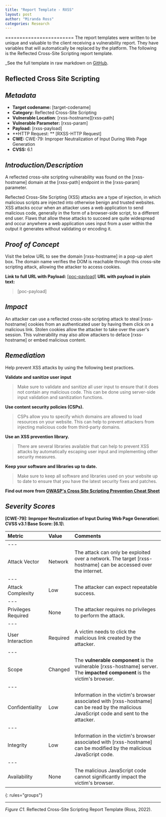 ```yaml
---
title: "Report Template - RXSS"
layout: post
author: "Miranda Ross"
categories: Research
---
```



========================
The report templates were written to be unique and valuable to the client receiving a vulnerability report. They have variables that will automatically be replaced by the platform. The following is the Reflected Cross-Site Scripting report template.

_See the full template in raw markdown on [GitHub](/report_templates/reflected-cross-site-scripting.md).

Reflected Cross Site Scripting 
---------------------------------------------

***Metadata***
----------------------------------------------------------------
- **Target codename:** \[target-codename\]
- **Category:** Reflected Cross-Site Scripting
- **Vulnerable Location**: \[rxss-hostname\]\[rxss-path\]
- **Vulnerable Parameter:** \[rxss-param\]
- **Payload:** \[rxss-payload\]
- **HTTP Request: ** \[RXSS-HTTP Request\]
- **CWE:** CWE-79: Improper Neutralization of Input During Web Page Generation
- **CVSS:** 6.1

***Introduction/Description***
----------------------------------------------------------------

A reflected cross-site scripting vulnerability was found on the \[rxss-hostname\] domain at the \[rxss-path\] endpoint in the \[rxss-param\] parameter.

Reflected Cross-Site Scripting (XSS) attacks are a type of injection, in which malicious scripts are injected into otherwise benign and trusted websites. XSS attacks occur when an attacker uses a web application to send malicious code, generally in the form of a browser-side script, to a different end user. Flaws that allow these attacks to succeed are quite widespread and occur anywhere a web application uses input from a user within the output it generates without validating or encoding it.

***Proof of Concept***
----------------------------------------------------------------

Visit the below URL to see the domain \[rxss-hostname\] in a pop-up alert box. The domain name verifies the DOM is reachable through this cross-site scripting attack, allowing the attacker to access cookies.

**Link to full URL with Payload:** [\[poc-payload\]](\[poc-payload\])
**URL with payload in plain text:**
> \[poc-payload\]

***Impact***
----------------------------------------------------------------

An attacker can use a reflected cross-site scripting attack to steal \[rxss-hostname\] cookies from an authenticated user by having them click on a malicious link. Stolen cookies allow the attacker to take over the user's session. This vulnerability may also allow attackers to deface \[rxss-hostname\] or embed malicious content.

***Remediation***
----------------------------------------------------------------

Help prevent XSS attacks by using the following best practices.

__Validate and sanitize user input__
> Make sure to validate and sanitize all user input to ensure that it does not contain any malicious code. This can be done using server-side input validation and sanitization functions.

__Use content security policies (CSPs).__
> CSPs allow you to specify which domains are allowed to load resources on your website. This can help to prevent attackers from injecting malicious code from third-party domains.

__Use an XSS prevention library.__
>There are several libraries available that can help to prevent XSS attacks by automatically escaping user input and implementing other security measures.

__Keep your software and libraries up to date.__
> Make sure to keep all software and libraries used on your website up to date to ensure that you have the latest security fixes and patches.

**Find out more from [OWASP's Cross Site Scripting Prevention Cheat Sheet](https://cheatsheetseries.owasp.org/cheatsheets/Cross_Site_Scripting_Prevention_Cheat_Sheet.html)**

***Severity Scores***
----------------------------------------------------------------
__\[CWE-79\]: Improper Neutralization of Input During Web Page Generation__\\
__CVSS v3.1 Base Score: \[6.1\]__\\

| Metric              | Value    | Comments                                                     |
|:--------------------|:---------|:-------------------------------------------------------------|
|---
| Attack Vector       | Network  | The attack can only be exploited over a network. The target \[rxss-hostname\] can be accessed over the internet. |
|---
| Attack Complexity   | Low      | The attacker can expect repeatable success.                  |
|---
| Privileges Required | None     | The attacker requires no privileges to perform the attack.   |
|---
| User Interaction    | Required | A victim needs to click the malicious link created by the attacker. |
|---
| Scope               | Changed  | The **vulnerable component** is the vulnerable \[rxss-hostname\] server. The **impacted component** is the victim's browser. |
|---
| Confidentiality     | Low      | Information in the victim's browser associated with \[rxss-hostname\] can be read by the malicious JavaScript code and sent to the attacker. |
|---
| Integrity           | Low      | Information in the victim's browser associated with \[rxss-hostname\] can be modified by the malicious JavaScript code. |
|---
| Availability        | None     | The malicious JavaScript code cannot significantly impact the victim's browser. 
{: rules="groups"}



* * *
_Figure C1._ Reflected Cross-Site Scripting Report Template (Ross, 2022).